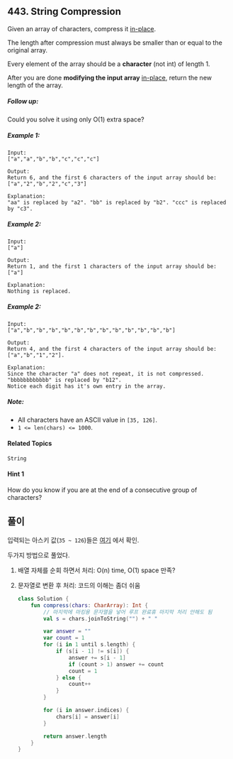 ## 443. String Compression

Given an array of characters, compress it [in-place](https://en.wikipedia.org/wiki/In-place_algorithm).

The length after compression must always be smaller than or equal to the original array.

Every element of the array should be a **character** (not int) of length 1.

After you are done **modifying the input array** [in-place](https://en.wikipedia.org/wiki/In-place_algorithm), return the new length of the array.

##### Follow up:

Could you solve it using only O(1) extra space?

##### Example 1:

```
Input:
["a","a","b","b","c","c","c"]

Output:
Return 6, and the first 6 characters of the input array should be: ["a","2","b","2","c","3"]

Explanation:
"aa" is replaced by "a2". "bb" is replaced by "b2". "ccc" is replaced by "c3".
```

##### Example 2:

```
Input:
["a"]

Output:
Return 1, and the first 1 characters of the input array should be: ["a"]

Explanation:
Nothing is replaced.
```

##### Example 2:

```
Input:
["a","b","b","b","b","b","b","b","b","b","b","b","b"]

Output:
Return 4, and the first 4 characters of the input array should be: ["a","b","1","2"].

Explanation:
Since the character "a" does not repeat, it is not compressed. "bbbbbbbbbbbb" is replaced by "b12".
Notice each digit has it's own entry in the array.
```

##### Note:

* All characters have an ASCII value in `[35, 126]`.
* `1 <= len(chars) <= 1000`.

#### Related Topics

`String`

#### Hint 1

How do you know if you are at the end of a consecutive group of characters?

## 풀이


입력되는 아스키 값(`35 ~ 126`)들은 [여기](https://ko.wikipedia.org/wiki/ASCII) 에서 확인.

두가지 방법으로 풀었다.

1. 배열 자체를 순회 하면서 처리: O(n) time, O(1) space 만족?

2. 문자열로 변환 후 처리: 코드의 이해는 좀더 쉬움

    ```kotlin
    class Solution {
        fun compress(chars: CharArray): Int {
            // 마지막에 마킹용 문자열을 넣어 루프 완료휴 마지막 처리 안해도 됨
            val s = chars.joinToString("") + " "
    
            var answer = ""
            var count = 1
            for (i in 1 until s.length) {
                if (s[i - 1] != s[i]) {
                    answer += s[i - 1]
                    if (count > 1) answer += count
                    count = 1
                } else {
                    count++
                }
            }
    
            for (i in answer.indices) {
                chars[i] = answer[i]
            }
    
            return answer.length
        }
    }
    ```

